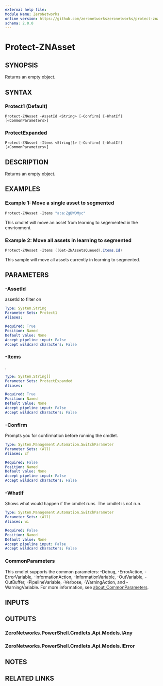 ```yaml
---
external help file:
Module Name: ZeroNetworks
online version: https://github.com/zeronetworkszeronetworks/protect-znasset
schema: 2.0.0
---
```


# Protect-ZNAsset

## SYNOPSIS
Returns an empty object.

## SYNTAX

### Protect1 (Default)
```
Protect-ZNAsset -AssetId <String> [-Confirm] [-WhatIf] [<CommonParameters>]
```

### ProtectExpanded
```
Protect-ZNAsset -Items <String[]> [-Confirm] [-WhatIf] [<CommonParameters>]
```

## DESCRIPTION
Returns an empty object.

## EXAMPLES

### Example 1: Move a single asset to segmented
```powershell
Protect-ZNAsset -Items "a:a:ZgBWOMyc"

```

This cmdlet will move an asset from learning to segemented in the envrionment.

### Example 2: Move all assets in learning to segmented
```powershell
Protect-ZNAsset -Items ((Get-ZNAssetsQueued).Items.Id)

```

This sample will move all assets currently in learning to segmented.

## PARAMETERS

### -AssetId
assetId to filter on

```yaml
Type: System.String
Parameter Sets: Protect1
Aliases:

Required: True
Position: Named
Default value: None
Accept pipeline input: False
Accept wildcard characters: False
```

### -Items
.

```yaml
Type: System.String[]
Parameter Sets: ProtectExpanded
Aliases:

Required: True
Position: Named
Default value: None
Accept pipeline input: False
Accept wildcard characters: False
```

### -Confirm
Prompts you for confirmation before running the cmdlet.

```yaml
Type: System.Management.Automation.SwitchParameter
Parameter Sets: (All)
Aliases: cf

Required: False
Position: Named
Default value: None
Accept pipeline input: False
Accept wildcard characters: False
```

### -WhatIf
Shows what would happen if the cmdlet runs.
The cmdlet is not run.

```yaml
Type: System.Management.Automation.SwitchParameter
Parameter Sets: (All)
Aliases: wi

Required: False
Position: Named
Default value: None
Accept pipeline input: False
Accept wildcard characters: False
```

### CommonParameters
This cmdlet supports the common parameters: -Debug, -ErrorAction, -ErrorVariable, -InformationAction, -InformationVariable, -OutVariable, -OutBuffer, -PipelineVariable, -Verbose, -WarningAction, and -WarningVariable. For more information, see [about_CommonParameters](http://go.microsoft.com/fwlink/?LinkID=113216).

## INPUTS

## OUTPUTS

### ZeroNetworks.PowerShell.Cmdlets.Api.Models.IAny

### ZeroNetworks.PowerShell.Cmdlets.Api.Models.IError

## NOTES

## RELATED LINKS

